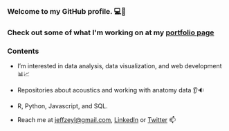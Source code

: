 ### Welcome to my GitHub profile. :computer::wave:

### Check out some of what I'm working on at my [portfolio page](https://github.com/jzeyl/Portfolio)

### Contents
- I’m interested in data analysis, data visualization, and web development :bar_chart::chart_with_upwards_trend:
- Repositories about acoustics and working with anatomy data :ear::sound:
- R, Python, Javascript, and SQL. 


- Reach me at <jeffzeyl@gmail.com>, [LinkedIn](https://www.linkedin.com/in/jeff-zeyl/) or [Twitter](https://twitter.com/jeff_zeyl) :mailbox:



<!--
**jzeyl/jzeyl** is a ✨ _special_ ✨ repository because its `README.md` (this file) appears on your GitHub profile.

Here are some ideas to get you started:

- 🔭 I’m currently working on ...
- 🌱 I’m currently learning ...
- 👯 I’m looking to collaborate on ...
- 🤔 I’m looking for help with ...
- 💬 Ask me about ...
- 📫 How to reach me: ...
- 😄 Pronouns: ...
- ⚡ Fun fact: ...
-->
